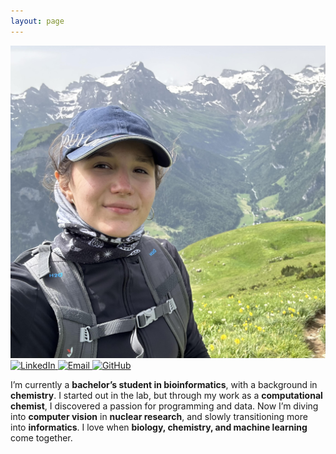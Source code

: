 ```yaml
---
layout: page
---
```

<div class="profile-section">
  <div class="profile-left">
    <img src="assets/images/profile.jpg" class="profile-image" alt="Profile Image">
    <div class="social-links">
      <a href="https://linkedin.com/in/emma-tekulova/" class="social-link" target="_blank" aria-label="LinkedIn">
        <img src="assets/icons/brand-linkedin.svg" alt="LinkedIn" width="24" height="24">
      </a>
      <a href="mailto:emmateki@gmail.com" class="social-link" aria-label="Email">
        <img src="assets/icons/mail.svg" alt="Email" width="24" height="24">
      </a>
      <a href="https://github.com/emmatekulova" class="social-link" aria-label="GitHub">
        <img src="assets/icons/brand-github.svg" alt="GitHub" width="24" height="24">
      </a>

  </div>

  <div class="profile-content">
    <!-- <h3>About Me</h3> -->
    <p>
    I’m currently a <b>bachelor’s student in bioinformatics</b>, with a background in <b>chemistry</b>. I started out in the lab, but through my work as a <b>computational chemist</b>, I discovered a passion for programming and data. Now I’m diving into <b>computer vision</b> in <b>nuclear research</b>, and slowly transitioning more into <b>informatics</b>. I love when <b>biology, chemistry, and machine learning</b> come together.
    </p>
  </div>
</div>

<!-- 
<h2>Recent Posts</h2>

<ul class="post-list">
  {% for post in site.posts limit:2 %}
  <li>
    <span class="post-meta">{{ post.date | date: "%b %-d, %Y" }}</span>
    <h3><a class="post-link" href="{{ post.url | relative_url }}">{{ post.title }}</a></h3>
    {{ post.excerpt }}
  </li>
  {% endfor %}
</ul>

<div class="view-all-link">
  <a href="/blog" class="button">View All Posts</a>
</div> -->